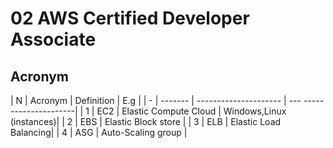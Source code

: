 # 02 AWS Certified Developer Associate

## Acronym
| N | Acronym | Definition            | E.g                      |
| - | ------- | --------------------- | --- ---------------------|
| 1 | EC2     | Elastic Compute Cloud | Windows,Linux (instances)|
| 2 | EBS     | Elastic Block store   |
| 3 | ELB     | Elastic Load Balancing|
| 4 | ASG     | Auto-Scaling group    |
